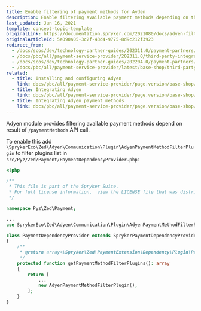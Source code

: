 ```yaml
---
title: Enable filtering of payment methods for Ayden
description: Enable filtering available payment methods depending on the result of /paymentMethods API call in the Spryker Commerce OS.
last_updated: Jun 16, 2021
template: concept-topic-template
originalLink: https://documentation.spryker.com/2021080/docs/adyen-filter-payment-methods
originalArticleId: 5e090a05-3c2f-43d4-9775-8d9c212f3923
redirect_from:
  - /docs/scos/dev/technology-partner-guides/202311.0/payment-partners/adyen/enabling-filtering-of-payment-methods-for-adyen.html
  - /docs/pbc/all/payment-service-provider/202311.0/third-party-integrations/adyen/enable-filtering-of-payment-methods-for-adyen.html
  - /docs/scos/dev/technology-partner-guides/202204.0/payment-partners/adyen/enabling-filtering-of-payment-methods-for-adyen.html
  - /docs/pbc/all/payment-service-provider/latest/base-shop/third-party-integrations/adyen/enable-filtering-of-payment-methods-for-adyen.html
related:
  - title: Installing and configuring Adyen
    link: docs/pbc/all/payment-service-provider/page.version/base-shop/third-party-integrations/adyen/install-and-configure-adyen.html
  - title: Integrating Adyen
    link: docs/pbc/all/payment-service-provider/page.version/base-shop/third-party-integrations/adyen/integrate-adyen.html
  - title: Integrating Adyen payment methods
    link: docs/pbc/all/payment-service-provider/page.version/base-shop/third-party-integrations/adyen/integrate-adyen-payment-methods.html
---
```


Adyen module provides filtering available payment methods depend on result of `/paymentMethods` API call.

To enable this add `\SprykerEco\Zed\Adyen\Communication\Plugin\AdyenPaymentMethodFilterPlugin` to filter plugins list in `src/Pyz/Zed/Payment/PaymentDependencyProvider.php`:

```php
<?php

/**
 * This file is part of the Spryker Suite.
 * For full license information,  view the LICENSE file that was distributed with this source code.
 */

namespace Pyz\Zed\Payment;

...
use SprykerEco\Zed\Adyen\Communication\Plugin\AdyenPaymentMethodFilterPlugin;

class PaymentDependencyProvider extends SprykerPaymentDependencyProvider
{
    /**
     * @return array<\Spryker\Zed\PaymentExtension\Dependency\Plugin\PaymentMethodFilterPluginInterface>
     */
    protected function getPaymentMethodFilterPlugins(): array
    {
        return [
            ...
            new AdyenPaymentMethodFilterPlugin(),
        ];
    }
}
 ```
